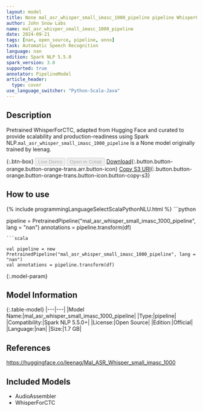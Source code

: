 ```yaml
---
layout: model
title: None mal_asr_whisper_small_imasc_1000_pipeline pipeline WhisperForCTC from leenag
author: John Snow Labs
name: mal_asr_whisper_small_imasc_1000_pipeline
date: 2024-09-21
tags: [nan, open_source, pipeline, onnx]
task: Automatic Speech Recognition
language: nan
edition: Spark NLP 5.5.0
spark_version: 3.0
supported: true
annotator: PipelineModel
article_header:
  type: cover
use_language_switcher: "Python-Scala-Java"
---
```


## Description

Pretrained WhisperForCTC, adapted from Hugging Face and curated to provide scalability and production-readiness using Spark NLP.`mal_asr_whisper_small_imasc_1000_pipeline` is a None model originally trained by leenag.

{:.btn-box}
<button class="button button-orange" disabled>Live Demo</button>
<button class="button button-orange" disabled>Open in Colab</button>
[Download](https://s3.amazonaws.com/auxdata.johnsnowlabs.com/public/models/mal_asr_whisper_small_imasc_1000_pipeline_nan_5.5.0_3.0_1726960285629.zip){:.button.button-orange.button-orange-trans.arr.button-icon}
[Copy S3 URI](s3://auxdata.johnsnowlabs.com/public/models/mal_asr_whisper_small_imasc_1000_pipeline_nan_5.5.0_3.0_1726960285629.zip){:.button.button-orange.button-orange-trans.button-icon.button-copy-s3}

## How to use



<div class="tabs-box" markdown="1">
{% include programmingLanguageSelectScalaPythonNLU.html %}
```python

pipeline = PretrainedPipeline("mal_asr_whisper_small_imasc_1000_pipeline", lang = "nan")
annotations =  pipeline.transform(df)   

```
```scala

val pipeline = new PretrainedPipeline("mal_asr_whisper_small_imasc_1000_pipeline", lang = "nan")
val annotations = pipeline.transform(df)

```
</div>

{:.model-param}
## Model Information

{:.table-model}
|---|---|
|Model Name:|mal_asr_whisper_small_imasc_1000_pipeline|
|Type:|pipeline|
|Compatibility:|Spark NLP 5.5.0+|
|License:|Open Source|
|Edition:|Official|
|Language:|nan|
|Size:|1.7 GB|

## References

https://huggingface.co/leenag/Mal_ASR_Whisper_small_imasc_1000

## Included Models

- AudioAssembler
- WhisperForCTC